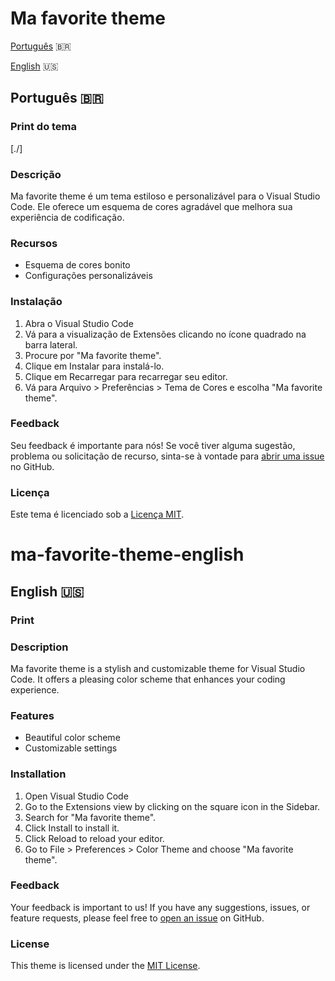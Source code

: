# Ma favorite theme

[Português](#ma-favorite-theme) 🇧🇷

[English](#ma-favorite-theme-english) 🇺🇸

## Português 🇧🇷

### Print do tema

[./]

### Descrição

Ma favorite theme é um tema estiloso e personalizável para o Visual Studio Code. Ele oferece um esquema de cores agradável que melhora sua experiência de codificação.

### Recursos

- Esquema de cores bonito
- Configurações personalizáveis

### Instalação

1. Abra o Visual Studio Code
2. Vá para a visualização de Extensões clicando no ícone quadrado na barra lateral.
3. Procure por "Ma favorite theme".
4. Clique em Instalar para instalá-lo.
5. Clique em Recarregar para recarregar seu editor.
6. Vá para Arquivo > Preferências > Tema de Cores e escolha "Ma favorite theme".

### Feedback

Seu feedback é importante para nós! Se você tiver alguma sugestão, problema ou solicitação de recurso, sinta-se à vontade para [abrir uma issue](https://github.com/gbxventura/ma-favorite-theme) no GitHub.

### Licença

Este tema é licenciado sob a [Licença MIT](LICENSE.md).

# ma-favorite-theme-english

## English 🇺🇸

### Print

### Description

Ma favorite theme is a stylish and customizable theme for Visual Studio Code. It offers a pleasing color scheme that enhances your coding experience.

### Features

- Beautiful color scheme
- Customizable settings

### Installation

1. Open Visual Studio Code
2. Go to the Extensions view by clicking on the square icon in the Sidebar.
3. Search for "Ma favorite theme".
4. Click Install to install it.
5. Click Reload to reload your editor.
6. Go to File > Preferences > Color Theme and choose "Ma favorite theme".

### Feedback

Your feedback is important to us! If you have any suggestions, issues, or feature requests, please feel free to [open an issue](https://github.com/gbxventura/ma-favorite-theme) on GitHub.

### License

This theme is licensed under the [MIT License](LICENSE.md).
